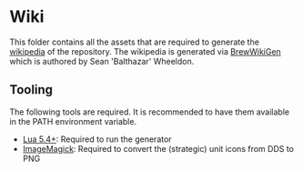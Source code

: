 # Wiki

This folder contains all the assets that are required to generate the [wikipedia](https://github.com/FAForever/fa/wiki) of the repository. The wikipedia is generated via [BrewWikiGen](https://github.com/The-Balthazar/BrewWikiGen) which is authored by Sean 'Balthazar' Wheeldon.

## Tooling

The following tools are required. It is recommended to have them available in the PATH environment variable.

- [Lua 5.4+](https://www.lua.org/ftp/): Required to run the generator
- [ImageMagick](https://imagemagick.org/script/download.php): Required to convert the (strategic) unit icons from DDS to PNG
